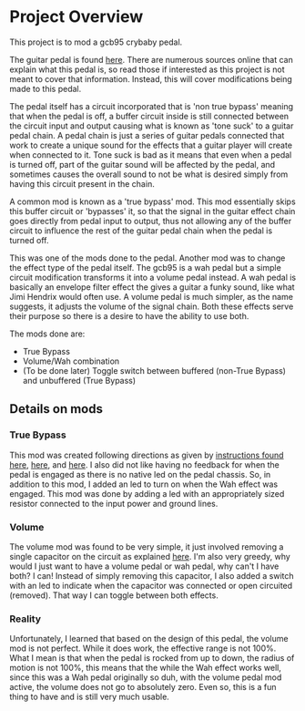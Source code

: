 # Project Overview
This project is to mod a gcb95 crybaby pedal.

The guitar pedal is found [here](https://www.long-mcquade.com/123/Guitars/Guitar-Effects/Dunlop/Original-Cry-Baby-Wah.htm). There are numerous sources online that can explain what this pedal is, so read those if interested as this project is not meant to cover that information. Instead, this will cover modifications being made to this pedal.

The pedal itself has a circuit incorporated that is 'non true bypass' meaning that when the pedal is off, a buffer circuit inside is still connected between the circuit input and output causing what is known as 'tone suck' to a guitar pedal chain. A pedal chain is just a series of guitar pedals connected that work to create
a unique sound for the effects that a guitar player will create when connected to it. Tone suck is bad as it means that even when a pedal is turned
off, part of the guitar sound will be affected by the pedal, and sometimes causes the overall sound to not be what is desired simply from having this
circuit present in the chain.

A common mod is known as a 'true bypass' mod. This mod essentially skips this buffer circuit or 'bypasses' it, so that the signal in the guitar effect chain goes directly from pedal input to output, thus not allowing any of the buffer circuit to influence the rest of the guitar pedal chain when the pedal is turned off.

This was one of the mods done to the pedal. Another mod was to change the effect type of the pedal itself. The gcb95 is a wah pedal but a simple circuit modification transforms it into a volume pedal instead. A wah pedal is basically an envelope filter effect the gives a guitar a funky sound, like what Jimi Hendrix would often use. A volume pedal is much simpler, as the name suggests, it adjusts the volume of the signal chain. Both these effects serve their purpose so there is a desire to have the ability to use both.

The mods done are:
- True Bypass
- Volume/Wah combination
- (To be done later) Toggle switch between buffered (non-True Bypass) and unbuffered (True Bypass)

## Details on mods
### True Bypass
This mod was created following directions as given by [instructions found here](https://www.electrosmash.com/crybaby-gcb-95), [here](https://stinkfoot.se/archives/546), and [here](http://www.danieleturani.com/howto-and-diy/convert-crybaby-wah-pedal-to-true-bypass/). 
I also did not like having no feedback for when the pedal is engaged as there is no native led on the pedal chassis. So, in addition to this mod, I added an led to turn on when the Wah effect was engaged. This mod was done by adding a led with an appropriately sized resistor connected to the input power and ground lines.

### Volume
The volume mod was found to be very simple, it just involved removing a single capacitor on the circuit as explained [here](https://www.instructables.com/Modify-Your-Wah-Pedal/). I'm also very greedy, why would I just want to have a volume pedal or wah pedal, why can't I have both? I can! Instead of simply removing this capacitor, I also added a switch with an led to indicate when the capacitor was connected or open circuited (removed). That way I can toggle between both effects. 

### Reality
Unfortunately, I learned that based on the design of this pedal, the volume mod is not perfect. While it does work, the effective range is not 100%. What I mean is that when the pedal is rocked from up to down, the radius of motion is not 100%, this means that the while the Wah effect works well, since this was a Wah pedal originally so duh, with the volume pedal mod active, the volume does not go to absolutely zero. Even so, this is a fun thing to have and is still very much usable.
